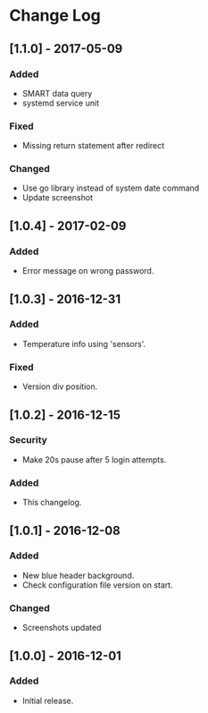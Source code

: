 # Change Log

## [1.1.0] - 2017-05-09
### Added
- SMART data query
- systemd service unit

### Fixed
- Missing return statement after redirect

### Changed
- Use go library instead of system date command
- Update screenshot

## [1.0.4] - 2017-02-09
### Added
- Error message on wrong password.

## [1.0.3] - 2016-12-31
### Added
- Temperature info using 'sensors'.

### Fixed
- Version div position.

## [1.0.2] - 2016-12-15
### Security
- Make 20s pause after 5 login attempts.

### Added
- This changelog.

## [1.0.1] - 2016-12-08
### Added
- New blue header background.
- Check configuration file version on start.

### Changed
- Screenshots updated

## [1.0.0] - 2016-12-01
### Added
- Initial release.
